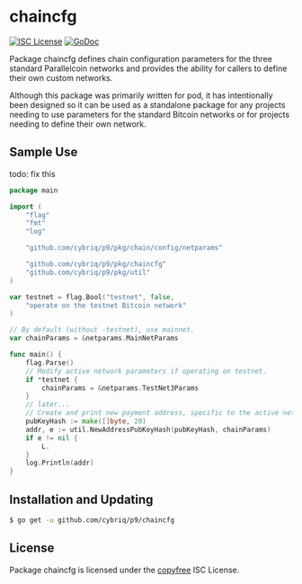 # chaincfg

[![ISC License](http://img.shields.io/badge/license-ISC-blue.svg)](http://copyfree.org)
[![GoDoc](https://img.shields.io/badge/godoc-reference-blue.svg)](http://godoc.org/github.com/cybriq/p9/chaincfg)

Package chaincfg defines chain configuration parameters for the three standard
Parallelcoin networks and provides the ability for callers to define their own
custom networks.

Although this package was primarily written for pod, it has intentionally been
designed so it can be used as a standalone package for any projects needing to
use parameters for the standard Bitcoin networks or for projects needing to
define their own network.

## Sample Use

todo: fix this

```Go
package main

import (
	"flag"
	"fmt"
	"log"

	"github.com/cybriq/p9/pkg/chain/config/netparams"

	"github.com/cybriq/p9/pkg/chaincfg"
	"github.com/cybriq/p9/pkg/util"
)

var testnet = flag.Bool("testnet", false,
	"operate on the testnet Bitcoin network"
)

// By default (without -testnet), use mainnet.
var chainParams = &netparams.MainNetParams

func main() {
	flag.Parse()
	// Modify active network parameters if operating on testnet.
	if *testnet {
		chainParams = &netparams.TestNet3Params
	}
	// later...
	// Create and print new payment address, specific to the active network.
	pubKeyHash := make([]byte, 20)
	addr, e := util.NewAddressPubKeyHash(pubKeyHash, chainParams)
	if e != nil {
		L.
	}
	log.Println(addr)
}
```

## Installation and Updating

```bash
$ go get -u github.com/cybriq/p9/chaincfg
```

## License

Package chaincfg is licensed under the [copyfree](http://copyfree.org) ISC
License.
